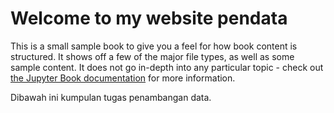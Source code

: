 # Welcome to my website pendata

This is a small sample book to give you a feel for how book content is
structured.
It shows off a few of the major file types, as well as some sample content.
It does not go in-depth into any particular topic - check out [the Jupyter Book documentation](https://jupyterbook.org) for more information.

Dibawah ini kumpulan tugas penambangan data.

```{tableofcontents}
```
